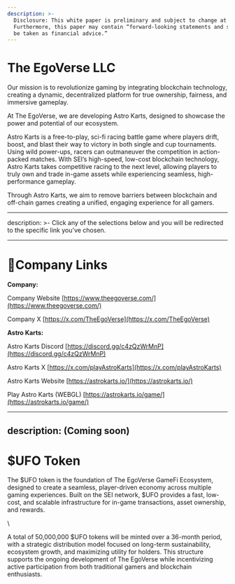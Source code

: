 ```yaml
---
description: >-
  Disclosure: This white paper is preliminary and subject to change at any time.
  Furthermore, this paper may contain “forward-looking statements and shouldn't
  be taken as financial advice.”
---
```


# The EgoVerse LLC

Our mission is to revolutionize gaming by integrating blockchain technology, creating a dynamic, decentralized platform for true ownership, fairness, and immersive gameplay.

At The EgoVerse, we are developing Astro Karts, designed to showcase the power and potential of our ecosystem.

Astro Karts is a free-to-play, sci-fi racing battle game where players drift, boost, and blast their way to victory in both single and cup tournaments. Using wild power-ups, racers can outmaneuver the competition in action-packed matches. With SEI’s high-speed, low-cost blockchain technology, Astro Karts takes competitive racing to the next level, allowing players to truly own and trade in-game assets while experiencing seamless, high-performance gameplay.

Through Astro Karts, we aim to remove barriers between blockchain and off-chain games creating a unified, engaging experience for all gamers.

---

description: >-
Click any of the selections below and you will be redirected to the specific
link you've chosen.

---

# 🔗Company Links

**Company:**

Company Website [https://www.theegoverse.com/](https://www.theegoverse.com/)

Company X [https://x.com/TheEgoVerse](https://x.com/TheEgoVerse)

**Astro Karts:**

Astro Karts Discord [https://discord.gg/c4zQzWrMnP](https://discord.gg/c4zQzWrMnP)

Astro Karts X [https://x.com/playAstroKarts](https://x.com/playAstroKarts)

Astro Karts Website [https://astrokarts.io/](https://astrokarts.io/)

Play Astro Karts (WEBGL) [https://astrokarts.io/game/](https://astrokarts.io/game/)

---

## description: (Coming soon)

# $UFO Token

The $UFO token is the foundation of The EgoVerse GameFi Ecosystem, designed to create a seamless, player-driven economy across multiple gaming experiences. Built on the SEI network, $UFO provides a fast, low-cost, and scalable infrastructure for in-game transactions, asset ownership, and rewards.

\

A total of 50,000,000 $UFO tokens will be minted over a 36-month period, with a strategic distribution model focused on long-term sustainability, ecosystem growth, and maximizing utility for holders. This structure supports the ongoing development of The EgoVerse while incentivizing active participation from both traditional gamers and blockchain enthusiasts.
